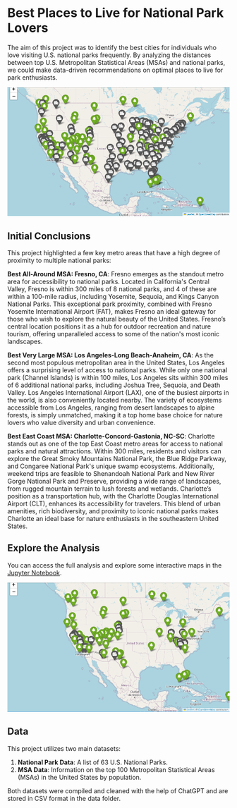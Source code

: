 # Best Places to Live for National Park Lovers

The aim of this project was to identify the best cities for individuals who love visiting U.S. national parks frequently. By analyzing the distances between top U.S. Metropolitan Statistical Areas (MSAs) and national parks, we could make data-driven recommendations on optimal places to live for park enthusiasts.

![All national parks and MSAs](./images/map1.PNG)

## Initial Conclusions

This project highlighted a few key metro areas that have a high degree of proximity to multiple national parks:

**Best All-Around MSA: Fresno, CA**:
Fresno emerges as the standout metro area for accessibility to national parks. Located in California's Central Valley, Fresno is within 300 miles of 8 national parks, and 4 of these are within a 100-mile radius, including Yosemite, Sequoia, and Kings Canyon National Parks. This exceptional park proximity, combined with Fresno Yosemite International Airport (FAT), makes Fresno an ideal gateway for those who wish to explore the natural beauty of the United States. Fresno’s central location positions it as a hub for outdoor recreation and nature tourism, offering unparalleled access to some of the nation's most iconic landscapes.

**Best Very Large MSA: Los Angeles-Long Beach-Anaheim, CA**:
As the second most populous metropolitan area in the United States, Los Angeles offers a surprising level of access to national parks. While only one national park (Channel Islands) is within 100 miles, Los Angeles sits within 300 miles of 6 additional national parks, including Joshua Tree, Sequoia, and Death Valley. Los Angeles International Airport (LAX), one of the busiest airports in the world, is also conveniently located nearby. The variety of ecosystems accessible from Los Angeles, ranging from desert landscapes to alpine forests, is simply unmatched, making it a top home base choice for nature lovers who value diversity and urban convenience.

**Best East Coast MSA: Charlotte-Concord-Gastonia, NC-SC**:
Charlotte stands out as one of the top East Coast metro areas for access to national parks and natural attractions. Within 300 miles, residents and visitors can explore the Great Smoky Mountains National Park, the Blue Ridge Parkway, and Congaree National Park's unique swamp ecosystems. Additionally, weekend trips are feasible to Shenandoah National Park and New River Gorge National Park and Preserve, providing a wide range of landscapes, from rugged mountain terrain to lush forests and wetlands. Charlotte’s position as a transportation hub, with the Charlotte Douglas International Airport (CLT), enhances its accessibility for travelers. This blend of urban amenities, rich biodiversity, and proximity to iconic national parks makes Charlotte an ideal base for nature enthusiasts in the southeastern United States.

## Explore the Analysis

You can access the full analysis and explore some interactive maps in the [Jupyter Notebook](https://github.com/keeganmcgarry/national_parks_proximity_analysis/blob/main/national_parks_proximity_analysis.ipynb).

![Optimally located MSAs](./images/map2.PNG)

## Data

This project utilizes two main datasets:

1. **National Park Data**: A list of 63 U.S. National Parks.
2. **MSA Data**: Information on the top 100 Metropolitan Statistical Areas (MSAs) in the United States by population.

Both datasets were compiled and cleaned with the help of ChatGPT and are stored in CSV format in the data folder.
